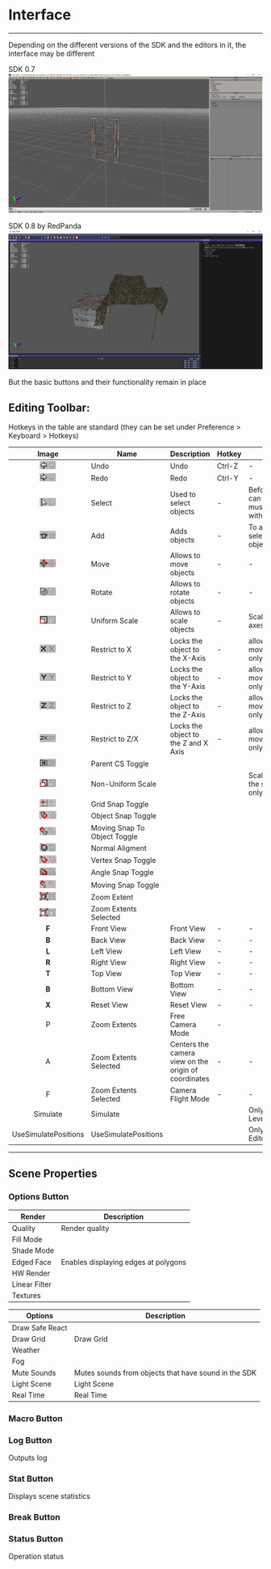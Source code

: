 # Interface

___

Depending on the different versions of the SDK and the editors in it, the interface may be different

SDK 0.7
![sdk-0-7 centered](sdk-image/sdk-0-7.png)

SDK 0.8 by RedPanda
![sdk-0-8 centered](sdk-image/sdk-0-8.png)

But the basic buttons and their functionality remain in place

## Editing Toolbar:

Hotkeys in the table are standard (they can be set under Preference > Keyboard > Hotkeys)

| Image | Name | Description | Hotkey | Note |
:---:|---|---|---|---|
| ![undo](sdk-image/sdk-icons/undo.bmp) | Undo | Undo | Ctrl-Z | - |
| ![redo](sdk-image/sdk-icons/redo.bmp) | Redo | Redo | Ctrl-Y | - |
| ![select](sdk-image/sdk-icons/select.bmp) | Select | Used to select objects | - | Before the object can be moved, it must be selected with this button |
| ![add](sdk-image/sdk-icons/add.bmp) | Add | Adds objects | - | To add an object, select it in the object panel |
| ![move](sdk-image/sdk-icons/move.bmp) | Move | Allows to move objects | - | - |
| ![rotate](sdk-image/sdk-icons/rotate.bmp) | Rotate | Allows to rotate objects | - | - |
| ![scale](sdk-image/sdk-icons/scale.bmp) | Uniform Scale | Allows to scale objects | - | Scale object on all axes |
| ![lock-to-x](sdk-image/sdk-icons/lock-to-x.bmp) | Restrict to X | Locks the object to the X-Axis | - | allowing movement/rotation only on that axis |
| ![lock-to-y](sdk-image/sdk-icons/lock-to-y.bmp) | Restrict to Y | Locks the object to the Y-Axis | - | allowing movement/rotation only on that axis |
| ![lock-to-z](sdk-image/sdk-icons/lock-to-z.bmp) | Restrict to Z | Locks the object to the Z-Axis | - | allowing movement/rotation only on that axis |
| ![lock-to-zx](sdk-image/sdk-icons/lock-to-zx.bmp) | Restrict to Z/X | Locks the object to the Z and X Axis | - | allowing movement/rotation only on that axis |
| ![parent-cs-toggle](sdk-image/sdk-icons/parent-cs-toggle.bmp) | Parent CS Toggle |  |  |  |
| ![non-uniform-scale](sdk-image/sdk-icons/non-uniform-scale.bmp) | Non-Uniform Scale |  |  | Scale object along the selected axis only |
| ![grid-snap-toggle](sdk-image/sdk-icons/grid-snap-toggle.bmp) | Grid Snap Toggle |  |  |  |
| ![object-snap-toggle](sdk-image/sdk-icons/object-snap-toggle.bmp) | Object Snap Toggle |  |  |  |
| ![moving-snap-to-object-toggle](sdk-image/sdk-icons/moving-snap-to-object-toggle.bmp) | Moving Snap To Object Toggle |  |  |  |
| ![normal-aligment](sdk-image/sdk-icons/normal-aligment.bmp) | Normal Aligment |  |  |  |
| ![vertex-snap-toggle](sdk-image/sdk-icons/vertex-snap-toggle.bmp) | Vertex Snap Toggle |  |  |  |
| ![angle-snap-toggle](sdk-image/sdk-icons/angle-snap-toggle.bmp) | Angle Snap Toggle |  |  |  |
| ![moving-snap-toggle](sdk-image/sdk-icons/moving-snap-toggle.bmp) | Moving Snap Toggle |  |  |  |
| ![zoom-extent](sdk-image/sdk-icons/zoom-extent.bmp) | Zoom Extent |  |  |  |
| ![zoom-extent-selected](sdk-image/sdk-icons/zoom-extent-selected.bmp) | Zoom Extents Selected |  |  |  |
| **F** | Front View | Front View | - | - |
| **B** | Back View | Back View | - | - |
| **L** | Left View | Left View | - | - |
| **R** | Right View | Right View | - | - |
| **T** | Top View | Top View | - | - |
| **B** | Bottom View | Bottom View | - | - |
| **X** | Reset View | Reset View | - | - |
| P | Zoom Extents | Free Camera Mode | - |  |
| A | Zoom Extents Selected | Centers the camera view on the origin of coordinates | - | - |
| F | Zoom Extents Selected | Camera Flight Mode | - | - |
| Simulate | Simulate |  |  | Only in Actor & Level Editor |
| UseSimulatePositions | UseSimulatePositions |  |  | Only in Level Editor |

___

## Scene Properties

### Options Button

| Render | Description |
---|---|
| Quality | Render quality |
| Fill Mode |  |
| Shade Mode |  |
| Edged Face | Enables displaying edges at polygons |
| HW Render |  |
| Linear Filter |  |
| Textures |  |

| Options | Description |
---|---|
| Draw Safe React |  |
| Draw Grid | Draw Grid |
| Weather |  |
| Fog |  |
| Mute Sounds | Mutes sounds from objects that have sound in the SDK |
| Light Scene | Light Scene |
| Real Time | Real Time |

### Macro Button

### Log Button

Outputs log

### Stat Button

Displays scene statistics

### Break Button



### Status Button

Operation status